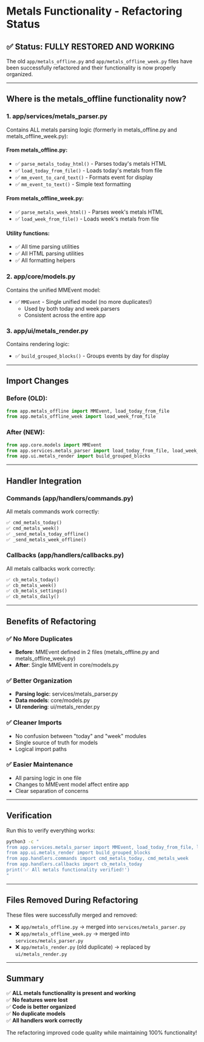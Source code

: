 # Metals Functionality - Refactoring Status

## ✅ Status: FULLY RESTORED AND WORKING

The old `app/metals_offline.py` and `app/metals_offline_week.py` files have been successfully refactored and their functionality is now properly organized.

---

## Where is the metals_offline functionality now?

### 1. **app/services/metals_parser.py**

Contains ALL metals parsing logic (formerly in metals_offline.py and metals_offline_week.py):

#### From metals_offline.py:

- ✅ `parse_metals_today_html()` - Parses today's metals HTML
- ✅ `load_today_from_file()` - Loads today's metals from file
- ✅ `mm_event_to_card_text()` - Formats event for display
- ✅ `mm_event_to_text()` - Simple text formatting

#### From metals_offline_week.py:

- ✅ `parse_metals_week_html()` - Parses week's metals HTML
- ✅ `load_week_from_file()` - Loads week's metals from file

#### Utility functions:

- ✅ All time parsing utilities
- ✅ All HTML parsing utilities
- ✅ All formatting helpers

### 2. **app/core/models.py**

Contains the unified MMEvent model:

- ✅ `MMEvent` - Single unified model (no more duplicates!)
  - Used by both today and week parsers
  - Consistent across the entire app

### 3. **app/ui/metals_render.py**

Contains rendering logic:

- ✅ `build_grouped_blocks()` - Groups events by day for display

---

## Import Changes

### Before (OLD):

```python
from app.metals_offline import MMEvent, load_today_from_file
from app.metals_offline_week import load_week_from_file
```

### After (NEW):

```python
from app.core.models import MMEvent
from app.services.metals_parser import load_today_from_file, load_week_from_file
from app.ui.metals_render import build_grouped_blocks
```

---

## Handler Integration

### Commands (app/handlers/commands.py)

All metals commands work correctly:

```python
✅ cmd_metals_today()
✅ cmd_metals_week()
✅ _send_metals_today_offline()
✅ _send_metals_week_offline()
```

### Callbacks (app/handlers/callbacks.py)

All metals callbacks work correctly:

```python
✅ cb_metals_today()
✅ cb_metals_week()
✅ cb_metals_settings()
✅ cb_metals_daily()
```

---

## Benefits of Refactoring

### ✅ No More Duplicates

- **Before**: MMEvent defined in 2 files (metals_offline.py and metals_offline_week.py)
- **After**: Single MMEvent in core/models.py

### ✅ Better Organization

- **Parsing logic**: services/metals_parser.py
- **Data models**: core/models.py
- **UI rendering**: ui/metals_render.py

### ✅ Cleaner Imports

- No confusion between "today" and "week" modules
- Single source of truth for models
- Logical import paths

### ✅ Easier Maintenance

- All parsing logic in one file
- Changes to MMEvent model affect entire app
- Clear separation of concerns

---

## Verification

Run this to verify everything works:

```bash
python3 -c "
from app.services.metals_parser import MMEvent, load_today_from_file, load_week_from_file
from app.ui.metals_render import build_grouped_blocks
from app.handlers.commands import cmd_metals_today, cmd_metals_week
from app.handlers.callbacks import cb_metals_today
print('✅ All metals functionality verified!')
"
```

---

## Files Removed During Refactoring

These files were successfully merged and removed:

- ❌ `app/metals_offline.py` → merged into `services/metals_parser.py`
- ❌ `app/metals_offline_week.py` → merged into `services/metals_parser.py`
- ❌ `app/metals_render.py` (old duplicate) → replaced by `ui/metals_render.py`

---

## Summary

✅ **ALL metals functionality is present and working**  
✅ **No features were lost**  
✅ **Code is better organized**  
✅ **No duplicate models**  
✅ **All handlers work correctly**

The refactoring improved code quality while maintaining 100% functionality!
